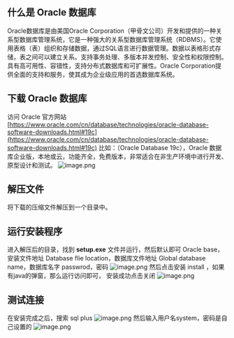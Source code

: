 ## 什么是 Oracle 数据库
Oracle数据库是由美国Oracle Corporation（甲骨文公司）开发和提供的一种关系型数据库管理系统，它是一种强大的关系型数据库管理系统（RDBMS）。它使用表格（表）组织和存储数据，通过SQL语言进行数据管理。数据以表格形式存储，表之间可以建立关系。支持事务处理、多版本并发控制、安全性和权限控制。具有高可用性、容错性，支持分布式数据库和可扩展性。Oracle Corporation提供全面的支持和服务，使其成为企业级应用的首选数据库系统。
## 下载 Oracle 数据库
访问 Oracle 官方网站
[https://www.oracle.com/cn/database/technologies/oracle-database-software-downloads.html#19c](https://www.oracle.com/cn/database/technologies/oracle-database-software-downloads.html#19c)
比如：（Oracle Database 19c），Oracle 数据库企业版，本地或云，功能齐全，免费版本，非常适合在非生产环境中进行开发、原型设计和测试。
![image.png](https://cdn.nlark.com/yuque/0/2023/png/33625181/1700037305978-d3ce1f21-312a-415e-99e5-faf1f79209dd.png#averageHue=%23e2e1e0&clientId=u0f517578-5297-4&from=paste&height=240&id=ube640301&originHeight=360&originWidth=1811&originalType=binary&ratio=1.5&rotation=0&showTitle=false&size=65846&status=done&style=none&taskId=uc6e178b3-b209-4487-a0fc-20be87cec28&title=&width=1207.3333333333333)
## 解压文件
将下载的压缩文件解压到一个目录中。
## 运行安装程序
进入解压后的目录，找到 **setup.exe** 文件并运行，然后默认即可
Oracle base，安装文件地址
Database flie location，数据库文件地址
Global database name，数据库名字
passwrod，密码
![image.png](https://cdn.nlark.com/yuque/0/2023/png/33625181/1700049532780-1b2a36bf-ba7c-4d22-863a-5f6d9107e445.png#averageHue=%23ece8d7&clientId=u1e92f995-c393-4&from=paste&height=387&id=uacf37caf&originHeight=580&originWidth=963&originalType=binary&ratio=1.5&rotation=0&showTitle=false&size=44859&status=done&style=none&taskId=u61824191-d77a-4f03-9b61-356dcee4aff&title=&width=642)
然后点击安装 install ，如果有java的弹窗，那么运行访问即可， 安装成功点击关闭
![image.png](https://cdn.nlark.com/yuque/0/2023/png/33625181/1700049736305-bf1e0464-cfa0-42a5-ae3f-a0c3887aa63b.png#averageHue=%23ebe8d7&clientId=u1e92f995-c393-4&from=paste&height=488&id=ue9ad3a55&originHeight=732&originWidth=969&originalType=binary&ratio=1.5&rotation=0&showTitle=false&size=50174&status=done&style=none&taskId=u602cc77a-beb1-4d5b-8b66-e9839294b8b&title=&width=646)
## 测试连接
在安装完成之后，搜索 sql plus
![image.png](https://cdn.nlark.com/yuque/0/2023/png/33625181/1700056362743-7b72e254-b7ac-4f9a-9b34-ebcc505e6532.png#averageHue=%23f6f4f3&clientId=uc86f15d2-b642-4&from=paste&height=549&id=uef4ab4ee&originHeight=824&originWidth=1131&originalType=binary&ratio=1.5&rotation=0&showTitle=false&size=659749&status=done&style=none&taskId=ud9142558-353c-4716-b12c-015a81e2708&title=&width=754)
然后输入用户名system，密码是自己设置的
![image.png](https://cdn.nlark.com/yuque/0/2023/png/33625181/1700056441218-b5c48a7d-4c6a-41c6-9c73-19eda19b21be.png#averageHue=%230e0e0d&clientId=uc86f15d2-b642-4&from=paste&height=352&id=ua388dee1&originHeight=528&originWidth=992&originalType=binary&ratio=1.5&rotation=0&showTitle=false&size=30320&status=done&style=none&taskId=u487b24df-5f9e-4ce8-9ad3-0deee46afb5&title=&width=661.3333333333334)
